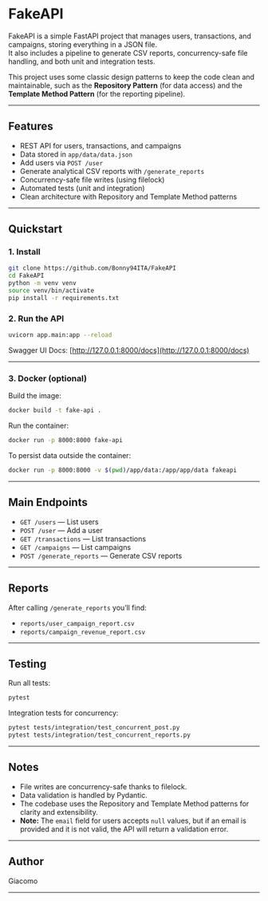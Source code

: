 # FakeAPI

FakeAPI is a simple FastAPI project that manages users, transactions, and campaigns, storing everything in a JSON file.  
It also includes a pipeline to generate CSV reports, concurrency-safe file handling, and both unit and integration tests.

This project uses some classic design patterns to keep the code clean and maintainable, such as the **Repository Pattern** (for data access) and the **Template Method Pattern** (for the reporting pipeline).

---

## Features

- REST API for users, transactions, and campaigns
- Data stored in `app/data/data.json`
- Add users via `POST /user`
- Generate analytical CSV reports with `/generate_reports`
- Concurrency-safe file writes (using filelock)
- Automated tests (unit and integration)
- Clean architecture with Repository and Template Method patterns

---

## Quickstart

### 1. Install

```sh
git clone https://github.com/Bonny94ITA/FakeAPI
cd FakeAPI
python -m venv venv
source venv/bin/activate
pip install -r requirements.txt
```

### 2. Run the API

```sh
uvicorn app.main:app --reload
```
Swagger UI Docs: [http://127.0.0.1:8000/docs](http://127.0.0.1:8000/docs)

---

### 3. Docker (optional)

Build the image:
```sh
docker build -t fake-api .
```
Run the container:
```sh
docker run -p 8000:8000 fake-api
```
To persist data outside the container:
```sh
docker run -p 8000:8000 -v $(pwd)/app/data:/app/app/data fakeapi
```

---

## Main Endpoints

- `GET /users` — List users
- `POST /user` — Add a user
- `GET /transactions` — List transactions
- `GET /campaigns` — List campaigns
- `POST /generate_reports` — Generate CSV reports

---

## Reports

After calling `/generate_reports` you’ll find:
- `reports/user_campaign_report.csv`
- `reports/campaign_revenue_report.csv`

---

## Testing

Run all tests:
```sh
pytest
```
Integration tests for concurrency:
```sh
pytest tests/integration/test_concurrent_post.py
pytest tests/integration/test_concurrent_reports.py
```

---

## Notes

- File writes are concurrency-safe thanks to filelock.
- Data validation is handled by Pydantic.
- The codebase uses the Repository and Template Method patterns for clarity and extensibility.
- **Note:** The `email` field for users accepts `null` values, but if an email is provided and it is not valid, the API will return a validation error.

---

## Author

Giacomo

---
